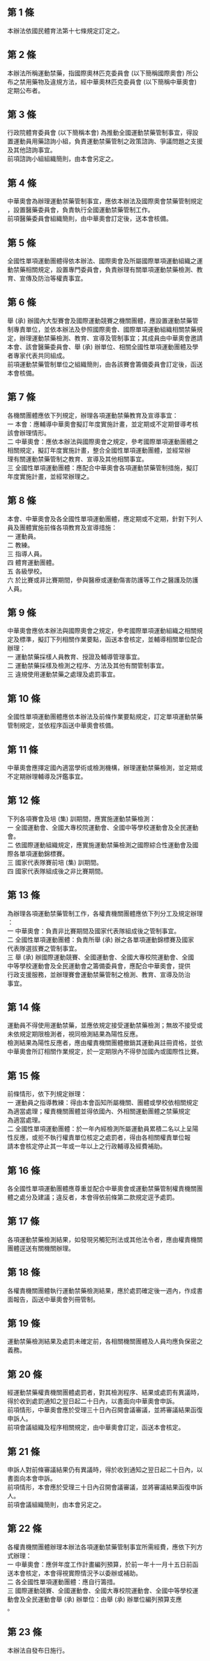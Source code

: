 第 1 條
-------
本辦法依國民體育法第十七條規定訂定之。

第 2 條
-------
本辦法所稱運動禁藥，指國際奧林匹克委員會 (以下簡稱國際奧會) 所公  
布之禁用藥物及違規方法，經中華奧林匹克委員會 (以下簡稱中華奧會)  
定期公布者。

第 3 條
-------
行政院體育委員會 (以下簡稱本會) 為推動全國運動禁藥管制事宜，得設  
置運動員用藥諮詢小組，負責運動禁藥管制之政策諮詢、爭議問題之支援  
及其他諮詢事宜。  
前項諮詢小組組織簡則，由本會另定之。

第 4 條
-------
中華奧會為辦理運動禁藥管制事宜，應依本辦法及國際奧會禁藥管制規定  
，設置醫藥委員會，負責執行全國運動禁藥管制工作。  
前項醫藥委員會組織簡則，由中華奧會訂定後，送本會核備。

第 5 條
-------
全國性單項運動團體得依本辦法、國際奧會及所屬國際單項運動組織之運  
動禁藥相關規定，設置專門委員會，負責辦理有關單項運動禁藥檢測、教  
育、宣傳及防治等權責事宜。

第 6 條
-------
舉 (承) 辦國內大型賽會及國際運動競賽之機關團體，應設置運動禁藥管  
制專責單位，並依本辦法及參照國際奧會、國際單項運動組織相關禁藥規  
定，辦理運動禁藥檢測、教育、宣導及管制事宜；其成員由中華奧會邀請  
本會、該會醫藥委員會、舉 (承) 辦單位、相關全國性單項運動團體及學  
者專家代表共同組成。  
前項運動禁藥管制單位之組織簡則，由各該賽會籌備委員會訂定後，函送  
本會核備。

第 7 條
-------
各機關團體應依下列規定，辦理各項運動禁藥教育及宣導事宜：  
一  本會：應輔導中華奧會擬訂年度實施計畫，並定期或不定期督導考核  
    該會辦理情形。  
二  中華奧會：應依本辦法與國際奧會之規定，參考國際單項運動團體之  
    相關規定，擬訂年度實施計畫，整合全國性單項運動團體，並經常辦  
    理有關運動禁藥管制之教育、宣導及其他相關事宜。  
三  全國性單項運動團體：應配合中華奧會各項運動禁藥管制措施，擬訂  
    年度實施計畫，並經常辦理之。

第 8 條
-------
本會、中華奧會及各全國性單項運動團體，應定期或不定期，針對下列人  
員及團體實施前條各項教育及宣導措施：  
一  運動員。  
二  教練。  
三  指導人員。  
四  體育運動團體。  
五  各級學校。  
六  於比賽或非比賽期間，參與醫療或運動傷害防護等工作之醫護及防護  
    人員。

第 9 條
-------
中華奧會應依本辦法與國際奧會之規定，參考國際單項運動組織之相關規  
定及標準，擬訂下列相關作業要點，函送本會核定，並輔導相關單位配合  
辦理：  
一  運動禁藥採樣人員教育、授證及輔導管理事宜。  
二  運動禁藥採樣及檢測之程序、方法及其他有關管制事宜。  
三  違規使用運動禁藥之處理及處罰事宜。

第 10 條
--------
全國性單項運動團體應依本辦法及前條作業要點規定，訂定單項運動禁藥  
管制規定，並依程序函送中華奧會核備。

第 11 條
--------
中華奧會應擇定國內適當學術或檢測機構，辦理運動禁藥檢測，並定期或  
不定期辦理輔導及評鑑事宜。

第 12 條
--------
下列各項賽會及培 (集) 訓期間，應實施運動禁藥檢測：  
一  全國運動會、全國大專校院運動會、全國中等學校運動會及全民運動  
    會。  
二  依國際運動組織規定，應實施運動禁藥檢測之國際綜合性運動會及國  
    際各單項運動錦標賽。  
三  國家代表隊賽前培 (集) 訓期間。  
四  國家代表隊組成後之非比賽期間。

第 13 條
--------
為辦理各項運動禁藥管制工作，各權責機關團體應依下列分工及規定辦理  
：  
一  中華奧會：負責非比賽期間及國家代表隊組成後之管制事宜。  
二  全國性單項運動團體：負責所舉 (承) 辦之各單項運動錦標賽及國家  
    代表隊選拔賽之管制事宜。  
三  舉 (承) 辦國際運動競賽、全國運動會、全國大專校院運動會、全國  
    中等學校運動會及全民運動會之籌備委員會，應配合中華奧會，提供  
    行政支援服務，並辦理賽會運動禁藥管制之檢測、教育、宣導及防治  
    事宜。

第 14 條
--------
運動員不得使用運動禁藥，並應依規定接受運動禁藥檢測；無故不接受或  
未依規定期限檢測者，視同檢測結果為陽性反應。  
檢測結果為陽性反應者，應由權責機關團體撤銷其運動員註冊資格，並依  
中華奧會所訂相關作業規定，於一定期限內不得參加國內或國際性比賽。

第 15 條
--------
前條情形，依下列規定辦理：  
一  運動員之指導教練：得由本會函知所屬機關、團體或學校依相關規定  
    為適當處理；權責機關團體並得依國內、外相關運動團體之禁藥規定  
    為適當處理。  
二  全國性單項運動團體：於一年內經檢測所屬運動員累積二名以上呈陽  
    性反應，或拒不執行權責單位核定之處罰者，得由各相關權責單位報  
    請本會核定停止其一年或一年以上之行政輔導及經費補助。

第 16 條
--------
各全國性單項運動團體應尊重並配合中華奧會或運動禁藥管制權責機關團  
體之處分及建議；違反者，本會得依前條第二款規定逕予處罰。

第 17 條
--------
各項運動禁藥檢測結果，如發現另觸犯刑法或其他法令者，應由權責機關  
團體逕送有關機關辦理。

第 18 條
--------
各權責機關團體執行運動禁藥檢測結果，應於處罰確定後一週內，作成書  
面報告，函送中華奧會列冊管制。

第 19 條
--------
運動禁藥檢測結果及處罰未確定前，各相關機關團體及人員均應負保密之  
義務。

第 20 條
--------
經運動禁藥權責機關團體處罰者，對其檢測程序、結果或處罰有異議時，  
得於收到處罰通知之翌日起二十日內，以書面向中華奧會申訴。  
前項情形，中華奧會應於受理三十日內召開會議審議，並將審議結果函復  
申訴人。  
前項會議組織及程序相關規定，由中華奧會訂定，函送本會核定。

第 21 條
--------
申訴人對前條審議結果仍有異議時，得於收到通知之翌日起二十日內，以  
書面向本會申訴。  
前項情形，本會應於受理三十日內召開會議審議，並將審議結果函復申訴  
人。  
前項會議組織簡則，由本會另定之。

第 22 條
--------
各權責機關團體辦理本辦法各項運動禁藥管制事宜所需經費，應依下列方  
式辦理：  
一  中華奧會：應併年度工作計畫編列預算，於前一年十一月十五日前函  
    送本會核定，本會得視實際情況予以委辦或補助。  
二  各全國性單項運動團體：應自行籌措。  
三  國際運動競賽、全國運動會、全國大專校院運動會、全國中等學校運  
    動會及全民運動會舉 (承) 辦單位：由舉 (承) 辦單位編列預算支應  
    。

第 23 條
--------
本辦法自發布日施行。

